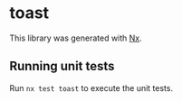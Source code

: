 # toast

This library was generated with [Nx](https://nx.dev).

## Running unit tests

Run `nx test toast` to execute the unit tests.
